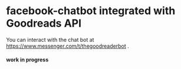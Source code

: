 # facebook-chatbot integrated with Goodreads API

You can interact with the chat bot at https://www.messenger.com/t/thegoodreaderbot .

#### work in progress
